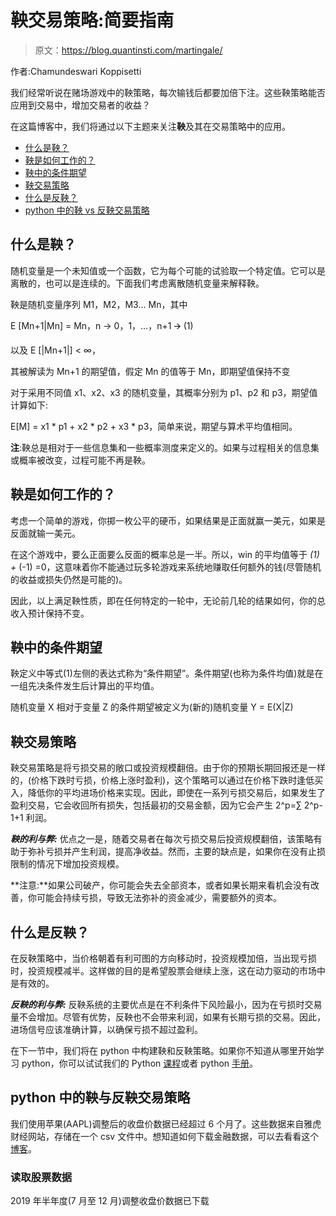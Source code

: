 # 鞅交易策略:简要指南

> 原文：<https://blog.quantinsti.com/martingale/>

作者:Chamundeswari Koppisetti

我们经常听说在赌场游戏中的鞅策略，每次输钱后都要加倍下注。这些鞅策略能否应用到交易中，增加交易者的收益？

在这篇博客中，我们将通过以下主题来关注**鞅**及其在交易策略中的应用。

*   [什么是鞅？](#what-is-martingale)
*   [鞅是如何工作的？](#how-does-martingale-work)
*   [鞅中的条件期望](conditional-expectation-in-martingale)
*   [鞅交易策略](#martingale-trading-strategy)
*   [什么是反鞅？](#what-is-anti-martingale)
*   [python 中的鞅 vs 反鞅交易策略](#martingale-vs-anti-martingale-trading-strategy-in-python)

## 什么是鞅？

随机变量是一个未知值或一个函数，它为每个可能的试验取一个特定值。它可以是离散的，也可以是连续的。下面我们考虑离散随机变量来解释鞅。

鞅是随机变量序列 M1，M2，M3… Mn，其中

E [Mn+1|Mn] = Mn，n -> 0，1，…，n+1 🡪 (1)

以及 E [|Mn+1|] < ∞，

其被解读为 Mn+1 的期望值，假定 Mn 的值等于 Mn，即期望值保持不变

对于采用不同值 x1、x2、x3 的随机变量，其概率分别为 p1、p2 和 p3，期望值计算如下:

E[M] = x1 * p1 + x2 * p2 + x3 * p3，简单来说，期望与算术平均值相同。

**注**:鞅总是相对于一些信息集和一些概率测度来定义的。如果与过程相关的信息集或概率被改变，过程可能不再是鞅。

## 鞅是如何工作的？

考虑一个简单的游戏，你掷一枚公平的硬币，如果结果是正面就赢一美元，如果是反面就输一美元。

在这个游戏中，要么正面要么反面的概率总是一半。所以，win 的平均值等于 *(1) +* (-1) =0，这意味着你不能通过玩多轮游戏来系统地赚取任何额外的钱(尽管随机的收益或损失仍然是可能的)。

因此，以上满足鞅性质，即在任何特定的一轮中，无论前几轮的结果如何，你的总收入预计保持不变。

## 鞅中的条件期望

鞅定义中等式(1)左侧的表达式称为“条件期望”。条件期望(也称为条件均值)就是在一组先决条件发生后计算出的平均值。

随机变量 X 相对于变量 Z 的条件期望被定义为(新的)随机变量 Y = E(X|Z)

## 鞅交易策略

鞅交易策略是将亏损交易的敞口或投资规模翻倍。由于你的预期长期回报还是一样的，(价格下跌时亏损，价格上涨时盈利)，这个策略可以通过在价格下跌时逢低买入，降低你的平均进场价格来实现。因此，即使在一系列亏损交易后，如果发生了盈利交易，它会收回所有损失，包括最初的交易金额，因为它会产生 2^p=∑ 2^p-1+1 利润。

***鞅的利与弊:*** 优点之一是，随着交易者在每次亏损交易后投资规模翻倍，该策略有助于弥补亏损并产生利润，提高净收益。然而，主要的缺点是，如果你在没有止损限制的情况下增加投资规模。

**注意:**如果公司破产，你可能会失去全部资本，或者如果长期来看机会没有改善，你可能会持续亏损，导致无法弥补的资金减少，需要额外的资本。

## 什么是反鞅？

在反鞅策略中，当价格朝着有利可图的方向移动时，投资规模加倍，当出现亏损时，投资规模减半。这样做的目的是希望股票会继续上涨，这在动力驱动的市场中是有效的。

***反鞅的利与弊:*** 反鞅系统的主要优点是在不利条件下风险最小，因为在亏损时交易量不会增加。尽管有优势，反鞅也不会带来利润，如果有长期亏损的交易。因此，进场信号应该准确计算，以确保亏损不超过盈利。

在下一节中，我们将在 python 中构建鞅和反鞅策略。如果你不知道从哪里开始学习 python，你可以试试我们的 Python [课程](https://quantra.quantinsti.com/course/python-trading-basic)或者 python [手册](https://www.quantinsti.com/python-basics-handbook)。

## python 中的鞅与反鞅交易策略

我们使用苹果(AAPL)调整后的收盘价数据已经超过 6 个月了。这些数据来自雅虎财经网站，存储在一个 csv 文件中。想知道如何下载金融数据，可以去看看这个[博客](/stock-market-data-analysis-python/)。

### 读取股票数据

2019 年半年度(7 月至 12 月)调整收盘价数据已下载